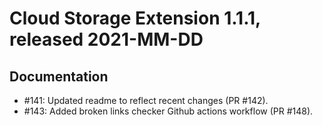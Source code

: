 # Cloud Storage Extension 1.1.1, released 2021-MM-DD

## Documentation

* #141: Updated readme to reflect recent changes (PR #142).
* #143: Added broken links checker Github actions workflow (PR #148).
